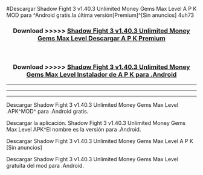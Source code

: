 #Descargar Shadow Fight 3 v1.40.3 Unlimited Money Gems Max Level  A P K MOD para ^Android gratis.la última versión[Premium]^[Sin anuncios] 4uh73



<div align="center">
<h3>Download >>>>> <a href="https://es-web.web.app/?es= Shadow Fight 3 v1.40.3 Unlimited Money Gems Max Level ">Shadow Fight 3 v1.40.3 Unlimited Money Gems Max Level  Descargar A P K Premium</a></h3><br>

<h3>Download >>>>> <a href="https://es-web.web.app/?es= Shadow Fight 3 v1.40.3 Unlimited Money Gems Max Level ">Shadow Fight 3 v1.40.3 Unlimited Money Gems Max Level  Instalador de A P K para .Android</a></h3>
</div>


----------------------------------------------------------

----------------------------------------------------------

----------------------------------------------------------

Descargar Shadow Fight 3 v1.40.3 Unlimited Money Gems Max Level  .APK^MOD^ para .Android gratis.

Descargar la aplicación. Shadow Fight 3 v1.40.3 Unlimited Money Gems Max Level  APK^El nombre es la versión para .Android.

Descargar Shadow Fight 3 v1.40.3 Unlimited Money Gems Max Level  A P K [Sin anuncios]

Descargar Shadow Fight 3 v1.40.3 Unlimited Money Gems Max Level  gratuita del mod para .Android.